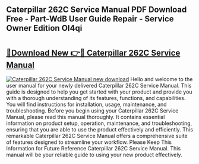 ## Caterpillar 262C Service Manual PDF Download Free - Part-WdB User Guide Repair - Service Owner Edition OI4qi

# <h2><a href="http://bc47077.oget.top/?id=Caterpillar+262C+Service+Manual">🔗Download New 👉🔴 Caterpillar 262C Service Manual</a></h2>

[![Caterpillar 262C Service Manual new download](https://i.imgur.com/5g1atiW.png)](http://bc47077.oget.top/?id=Caterpillar+262C+Service+Manual)
Hello and welcome to the user manual for your newly delivered Caterpillar 262C Service Manual. This guide is designed to help you get started with your product and provide you with a thorough understanding of its features, functions, and capabilities. You will find instructions for installation, usage, maintenance, and troubleshooting. Before you begin using your Caterpillar 262C Service Manual, please read this manual thoroughly. It contains essential information on product setup, operation, maintenance, and troubleshooting, ensuring that you are able to use the product effectively and efficiently. This remarkable Caterpillar 262C Service Manual offers a comprehensive suite of features designed to streamline your workflow. Please Keep This Information for Future Reference Caterpillar 262C Service Manual. This manual will be your reliable guide to using your new product effectively.
